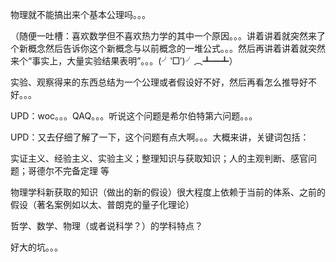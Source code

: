 物理就不能搞出来个基本公理吗。。。

（随便一吐槽：喜欢数学但不喜欢热力学的其中一个原因。。。讲着讲着就突然来了个新概念然后告诉你这个新概念与以前概念的一堆公式。。。然后再讲着讲着就突然来个“事实上，大量实验结果表明”。。。(╯‵□′)╯︵┻━┻）

实验、观察得来的东西总结为一个公理或者假设好不好，然后再看怎么推导好不好。。。



UPD：woc。。。QAQ。。。听说这个问题是希尔伯特第六问题。。。

UPD：又去仔细了解了一下，这个问题有点大啊。。。大概来讲，关键词包括：

实证主义、经验主义、实验主义；整理知识与获取知识；人的主观判断、感官问题；哥德尔不完备定理 等

物理学科新获取的知识（做出的新的假设）很大程度上依赖于当前的体系、之前的假设（著名案例如以太、普朗克的量子化理论）

哲学、数学、物理（或者说科学？）的学科特点？

好大的坑。。。

